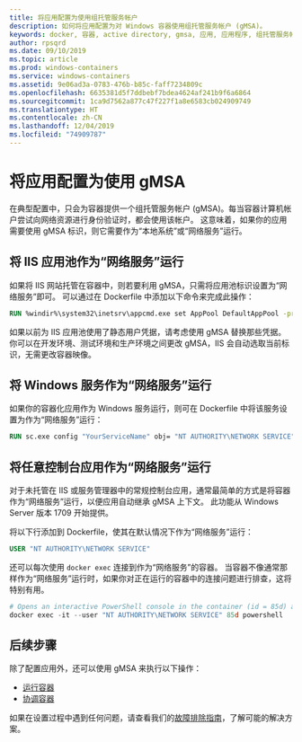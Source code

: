 ```yaml
---
title: 将应用配置为使用组托管服务帐户
description: 如何将应用配置为对 Windows 容器使用组托管服务帐户 (gMSA)。
keywords: docker, 容器, active directory, gmsa, 应用, 应用程序, 组托管服务帐户, 配置
author: rpsqrd
ms.date: 09/10/2019
ms.topic: article
ms.prod: windows-containers
ms.service: windows-containers
ms.assetid: 9e06ad3a-0783-476b-b85c-faff7234809c
ms.openlocfilehash: 6635381d5f7ddbebf7bdea4624af241b9f6a6864
ms.sourcegitcommit: 1ca9d7562a877c47f227f1a8e6583cb024909749
ms.translationtype: HT
ms.contentlocale: zh-CN
ms.lasthandoff: 12/04/2019
ms.locfileid: "74909787"
---
```

# <a name="configure-your-app-to-use-a-gmsa"></a>将应用配置为使用 gMSA

在典型配置中，只会为容器提供一个组托管服务帐户 (gMSA)。每当容器计算机帐户尝试向网络资源进行身份验证时，都会使用该帐户。 这意味着，如果你的应用需要使用 gMSA 标识，则它需要作为“本地系统”或“网络服务”运行。

## <a name="run-an-iis-app-pool-as-network-service"></a>将 IIS 应用池作为“网络服务”运行

如果将 IIS 网站托管在容器中，则若要利用 gMSA，只需将应用池标识设置为“网络服务”即可。 可以通过在 Dockerfile 中添加以下命令来完成此操作：

```dockerfile
RUN %windir%\system32\inetsrv\appcmd.exe set AppPool DefaultAppPool -processModel.identityType:NetworkService
```

如果以前为 IIS 应用池使用了静态用户凭据，请考虑使用 gMSA 替换那些凭据。 你可以在开发环境、测试环境和生产环境之间更改 gMSA，IIS 会自动选取当前标识，无需更改容器映像。

## <a name="run-a-windows-service-as-network-service"></a>将 Windows 服务作为“网络服务”运行

如果你的容器化应用作为 Windows 服务运行，则可在 Dockerfile 中将该服务设置为作为“网络服务”运行：

```dockerfile
RUN sc.exe config "YourServiceName" obj= "NT AUTHORITY\NETWORK SERVICE" password= ""
```

## <a name="run-arbitrary-console-apps-as-network-service"></a>将任意控制台应用作为“网络服务”运行

对于未托管在 IIS 或服务管理器中的常规控制台应用，通常最简单的方式是将容器作为“网络服务”运行，以便应用自动继承 gMSA 上下文。 此功能从 Windows Server 版本 1709 开始提供。

将以下行添加到 Dockerfile，使其在默认情况下作为“网络服务”运行：

```dockerfile
USER "NT AUTHORITY\NETWORK SERVICE"
```

还可以每次使用 `docker exec` 连接到作为“网络服务”的容器。 当容器不像通常那样作为“网络服务”运行时，如果你对正在运行的容器中的连接问题进行排查，这将特别有用。

```powershell
# Opens an interactive PowerShell console in the container (id = 85d) as the Network Service account
docker exec -it --user "NT AUTHORITY\NETWORK SERVICE" 85d powershell
```

## <a name="next-steps"></a>后续步骤

除了配置应用外，还可以使用 gMSA 来执行以下操作：

- [运行容器](gmsa-run-container.md)
- [协调容器](gmsa-orchestrate-containers.md)

如果在设置过程中遇到任何问题，请查看我们的[故障排除指南](gmsa-troubleshooting.md)，了解可能的解决方案。
